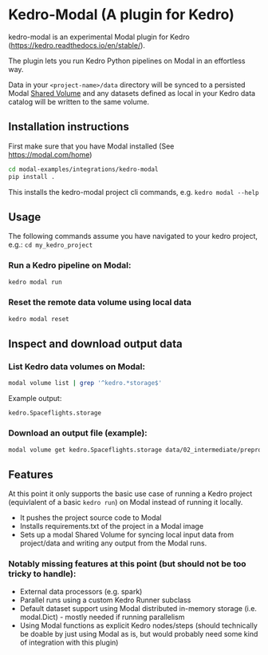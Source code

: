 # Kedro-Modal (A plugin for Kedro)

kedro-modal is an experimental Modal plugin for Kedro (https://kedro.readthedocs.io/en/stable/).

The plugin lets you run Kedro Python pipelines on Modal in an effortless way.

Data in your `<project-name>/data` directory will be synced to a persisted Modal [Shared Volume](https://modal.com/docs/guide/shared-volumes) and any datasets defined as local in your Kedro data catalog will be written to the same volume.

## Installation instructions
First make sure that you have Modal installed (See https://modal.com/home)

```bash
cd modal-examples/integrations/kedro-modal
pip install .
```

This installs the kedro-modal project cli commands, e.g. `kedro modal --help`

## Usage
The following commands assume you have navigated to your kedro project, e.g.:
`cd my_kedro_project`
### Run a Kedro pipeline on Modal:
```bash
kedro modal run
```

### Reset the remote data volume using local data
```bash
kedro modal reset
```

## Inspect and download output data
### List Kedro data volumes on Modal:
```bash
modal volume list | grep '^kedro.*storage$'
```

Example output:
```
kedro.Spaceflights.storage
```

### Download an output file (example):
```bash
modal volume get kedro.Spaceflights.storage data/02_intermediate/preprocessed_shuttles.pq .
```


## Features
At this point it only supports the basic use case of running a Kedro project (equivlalent of a basic `kedro run`) on Modal instead of running it locally.


* It pushes the project source code to Modal
* Installs requirements.txt of the project in a Modal image
* Sets up a modal Shared Volume for syncing local input data from project/data and writing any output from the Modal runs.

### Notably missing features at this point (but should not be too tricky to handle):
* External data processors (e.g. spark)
* Parallel runs using a custom Kedro Runner subclass
* Default dataset support using Modal distributed in-memory storage (i.e. modal.Dict) - mostly needed if running parallelism
* Using Modal functions as explicit Kedro nodes/steps (should technically be doable by just using Modal as is, but would probably need some kind of integration with this plugin)

